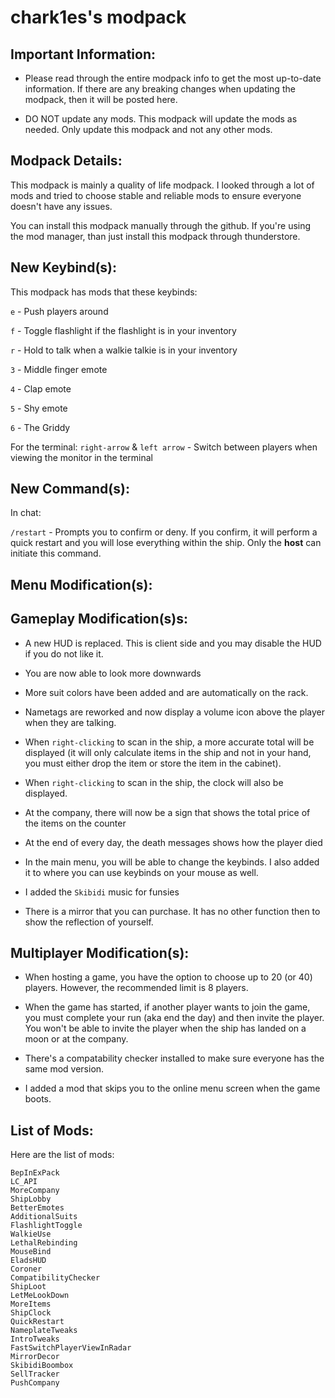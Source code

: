 # chark1es's modpack

## Important Information:

-   Please read through the entire modpack info to get the most up-to-date information. If there are any breaking changes when updating the modpack, then it will be posted here.

-   DO NOT update any mods. This modpack will update the mods as needed. Only update this modpack and not any other mods.

## Modpack Details:

This modpack is mainly a quality of life modpack. I looked through a lot of mods and tried to choose stable and reliable mods to ensure everyone doesn't have any issues.

You can install this modpack manually through the github. If you're using the mod manager, than just install this modpack through thunderstore.

## New Keybind(s):

This modpack has mods that these keybinds:

`e` - Push players around

`f` - Toggle flashlight if the flashlight is in your inventory

`r` - Hold to talk when a walkie talkie is in your inventory

`3` - Middle finger emote

`4` - Clap emote

`5` - Shy emote

`6` - The Griddy

For the terminal:
`right-arrow` & `left arrow` - Switch between players when viewing the monitor in the terminal

## New Command(s):

In chat:

`/restart` - Prompts you to confirm or deny. If you confirm, it will perform a quick restart and you will lose everything within the ship. Only the **host** can initiate this command.

## Menu Modification(s):

## Gameplay Modification(s)s:

-   A new HUD is replaced. This is client side and you may disable the HUD if you do not like it.

-   You are now able to look more downwards

-   More suit colors have been added and are automatically on the rack.

-   Nametags are reworked and now display a volume icon above the player when they are talking.

-   When `right-clicking` to scan in the ship, a more accurate total will be displayed (it will only calculate items in the ship and not in your hand, you must either drop the item or store the item in the cabinet).

-   When `right-clicking` to scan in the ship, the clock will also be displayed.

-   At the company, there will now be a sign that shows the total price of the items on the counter

-   At the end of every day, the death messages shows how the player died

-   In the main menu, you will be able to change the keybinds. I also added it to where you can use keybinds on your mouse as well.

-   I added the `Skibidi` music for funsies
-   There is a mirror that you can purchase. It has no other function then to show the reflection of yourself.

## Multiplayer Modification(s):

-   When hosting a game, you have the option to choose up to 20 (or 40) players. However, the recommended limit is 8 players.

-   When the game has started, if another player wants to join the game, you must complete your run (aka end the day) and then invite the player. You won't be able to invite the player when the ship has landed on a moon or at the company.

-   There's a compatability checker installed to make sure everyone has the same mod version.

-   I added a mod that skips you to the online menu screen when the game boots.

## List of Mods:

Here are the list of mods:

```
BepInExPack
LC_API
MoreCompany
ShipLobby
BetterEmotes
AdditionalSuits
FlashlightToggle
WalkieUse
LethalRebinding
MouseBind
EladsHUD
Coroner
CompatibilityChecker
ShipLoot
LetMeLookDown
MoreItems
ShipClock
QuickRestart
NameplateTweaks
IntroTweaks
FastSwitchPlayerViewInRadar
MirrorDecor
SkibidiBoombox
SellTracker
PushCompany
```
